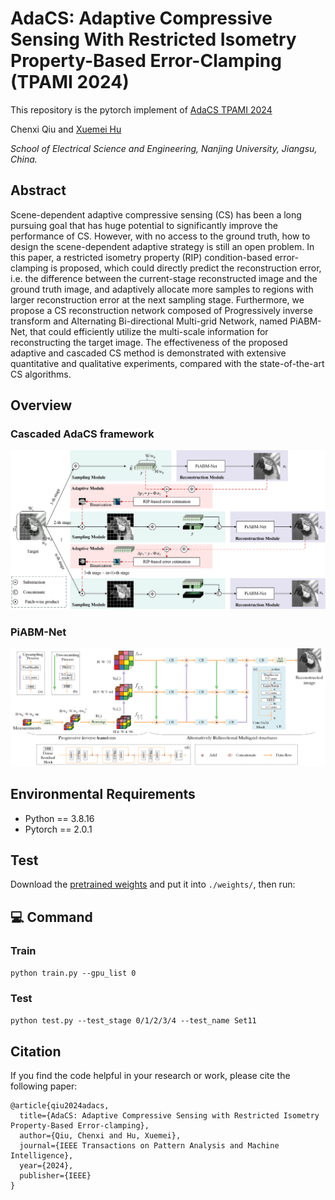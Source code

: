 # AdaCS: Adaptive Compressive Sensing With Restricted Isometry Property-Based Error-Clamping (TPAMI 2024) 

This repository is the pytorch implement of [AdaCS TPAMI 2024](https://ieeexplore.ieee.org/document/10412658) 

Chenxi Qiu and [Xuemei Hu](https://scholar.google.com.hk/citations?hl=zh-CN&user=yZauWzEAAAAJ)

*School of Electrical Science and Engineering, Nanjing University, Jiangsu, China.*

## Abstract

Scene-dependent adaptive compressive sensing (CS) has been a long pursuing goal that has huge potential to significantly improve the performance of CS. However, with no access to the ground truth, how to design the scene-dependent adaptive strategy is still an open problem. In this paper, a restricted isometry property (RIP) condition-based error-clamping is proposed, which could directly predict the reconstruction error, i.e. the difference between the current-stage reconstructed image and the ground truth image, and adaptively allocate more samples to regions with larger reconstruction error at the next sampling stage. Furthermore, we propose a CS reconstruction network composed of Progressively inverse transform and Alternating Bi-directional Multi-grid Network, named PiABM-Net, that could efficiently utilize the multi-scale information for reconstructing the target image. The effectiveness of the proposed adaptive and cascaded CS method is demonstrated with extensive quantitative and qualitative experiments, compared with the state-of-the-art CS algorithms.

## Overview

### Cascaded AdaCS framework
![Cascaded AdaCS framework](figs/AdaCS.png)
 
### PiABM-Net
![PiABM-Net](figs/PiABM-Net.png)

## Environmental Requirements
- Python == 3.8.16
- Pytorch == 2.0.1

## Test   

Download the [pretrained weights](https://box.nju.edu.cn/d/89dca6f22250415c9768/) and put it into `./weights/`, then run:

## :computer: Command
### Train
`python train.py --gpu_list 0`
### Test
`python test.py --test_stage 0/1/2/3/4 --test_name Set11`

## Citation

If you find the code helpful in your research or work, please cite the following paper:

```
@article{qiu2024adacs,
  title={AdaCS: Adaptive Compressive Sensing with Restricted Isometry Property-Based Error-clamping},
  author={Qiu, Chenxi and Hu, Xuemei},
  journal={IEEE Transactions on Pattern Analysis and Machine Intelligence},
  year={2024},
  publisher={IEEE}
}
```
